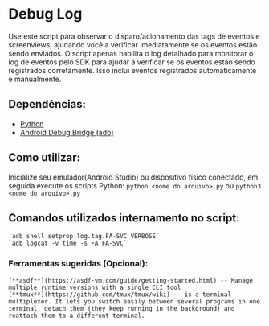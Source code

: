 # Debug Log

Use este script para observar o disparo/acionamento das tags de eventos e screenviews, ajudando você a verificar imediatamente se os eventos estão sendo enviados.
O script apenas habilita o log detalhado para monitorar o log de eventos pelo SDK para ajudar a verificar se os eventos estão sendo registrados corretamente. Isso inclui eventos registrados automaticamente e manualmente.

## **Dependências**:
* [Python](https://www.python.org/)
* [Android Debug Bridge (adb)](https://developer.android.com/studio/command-line/adb)
    
## **Como utilizar**:
Inicialize seu emulador(Android Studio) ou dispositivo físico conectado, em seguida execute os scripts Python:
    `python <nome do arquivo>.py`
    ou
    `python3 <nome do arquivo>.py`

## **Comandos utilizados internamento no script**:
    `adb shell setprop log.tag.FA-SVC VERBOSE`
    `adb logcat -v time -s FA FA-SVC`
    

### Ferramentas sugeridas (Opcional):
    [**asdf**](https://asdf-vm.com/guide/getting-started.html) -- Manage multiple runtime versions with a single CLI tool
    [**tmux**](https://github.com/tmux/tmux/wiki) -- is a terminal multiplexer. It lets you switch easily between several programs in one terminal, detach them (they keep running in the background) and reattach them to a different terminal.
